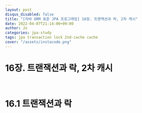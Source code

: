 ```yaml
---
layout: post
disqus_disabled: false
title: "[자바 ORM 표준 JPA 프로그래밍] 16장. 트랜잭션과 락, 2차 캐시"
date: 2022-04-07T21:14:00+09:00
author: Jo
categories: jpa-study
tags: jpa transaction lock 2nd-cache cache
cover: "/assets/instacode.png"
---
```


# 16장. 트랜잭션과 락, 2차 캐시

<br>

# 16.1 트랜잭션과 락

<br>

